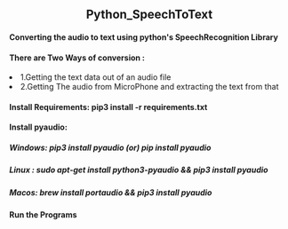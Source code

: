 <h2 align="center">Python_SpeechToText</h2>
<h4>Converting the audio to text using python's SpeechRecognition Library</h4>

<h4>There are Two Ways of conversion : </h4>
<li style="none">1.Getting the text data out of an audio file</li>
<li>2.Getting The audio from MicroPhone and extracting the text from that</li>

<h4>Install Requirements:  pip3 install -r requirements.txt</h4>

<h4>Install pyaudio: </h4>
<h5>Windows: pip3 install pyaudio  (or)  pip install pyaudio</h5>
<h5>Linux : sudo apt-get install python3-pyaudio && pip3 install pyaudio</h5>
<h5>Macos: brew install portaudio && pip3 install pyaudio</h5>


<h4>Run the Programs</h4>

